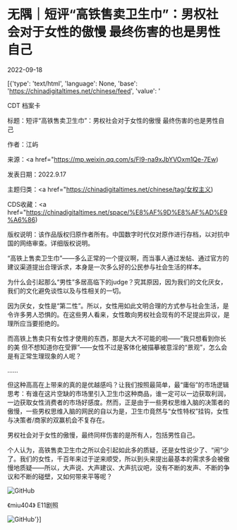 # 无隅｜短评“高铁售卖卫生巾”：男权社会对于女性的傲慢 最终伤害的也是男性自己

2022-09-18

[{'type': 'text/html', 'language': None, 'base': 'https://chinadigitaltimes.net/chinese/feed', 'value': '

CDT 档案卡

标题：短评“高铁售卖卫生巾”：男权社会对于女性的傲慢 最终伤害的也是男性自己

作者：江屿

来源：<a href="https://mp.weixin.qq.com/s/Fl9-na9xJbYVOxm1Qe-7Ew)

发表日期：2022.9.17

主题归类：<a href="https://chinadigitaltimes.net/chinese/tag/女权主义)

CDS收藏：<a href="https://chinadigitaltimes.net/space/%E8%AF%9D%E8%AF%AD%E9%A6%86)

版权说明：该作品版权归原作者所有。中国数字时代仅对原作进行存档，以对抗中国的网络审查。详细版权说明。





“高铁上售卖卫生巾”——多么正常的一个提议啊，而当事人通过发帖、通过官方的建议渠道提出合理诉求，本身是一次多么好的公民参与社会生活的样本。

为什么会引起那么“男性”多居高临下的judge？究其原因，因为我们的文化厌女，我们的文化避免谈性以及与性相关的一切。

因为厌女，女性是“第二性”。所以，女性用如此文明合理的方式参与社会生活，是令许多男人恐惧的。在这些男人看来，女性敢向男权社会现有的不足提出异议，是理所应当要拒绝的。

而高铁上售卖只有女性才使用的东西，那是大大不可能的啦——“我只想看到你长的美 但不想知道你在受罪”——女性不过是客体化被描摹被意淫的“景观”，怎么会是有正常生理现象的人呢？

……

但这种高高在上带来的真的是优越感吗？让我们按照最简单，最“庸俗”的市场逻辑思考：有谁在这片空缺的市场里引入卫生巾这种商品，谁一定可以一边获取利润，一边获取女性消费者的市场好感度。然而，正是由于一些男权思维入脑的决策者的傲慢，一些男权思维入脑的网民的自以为是，卫生巾竟然与“女性特权”挂钩，女性与决策者/商家的双赢机会不复存在。

男权社会对于女性的傲慢，最终同样伤害的是所有人，包括男性自己。

个人认为，高铁售卖卫生巾之所以会引起如此多的质疑，还是女性说少了、“闹”少了。我们的女性，千百年来过于逆来顺受，所以到头来提出最基本的需求多会被傲慢地质疑——所以，大声说、大声建议、大声抗议吧，没有不断的发声、不断的争议和不断的碰壁，又如何带来平等呢？

![GitHub](https://keep.cdt.media/assets/images/d/a/dad668ca/d1c43199.png)

《miu404》 E11剧照

![GitHub](https://keep.cdt.media/assets/images/d/a/dad668ca/522af708.jpeg)'}]